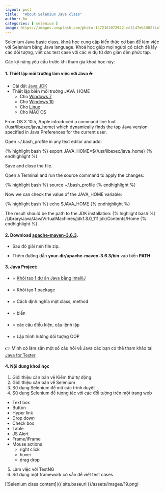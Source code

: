 ```yaml
---
layout: post
title:  "About Selenium Java class"
author: ha
categories: [ selenium ]
image: https://images.unsplash.com/photo-1472162072942-cd5147eb3902?ixlib=rb-1.2.1&ixid=eyJhcHBfaWQiOjEyMDd9&auto=format&fit=crop&w=2250&q=80
---
```

Selenium Java basic class, khoá học cung câp kiến thức cơ bản để làm việc với Selenium bằng Java language.
Khoá học giúp mọi ngừoi có cách để lấy các đối tượng, viết các test case với các ví dụ từ đơn giản đến phức tạp.




Các kỹ năng yêu cầu trước khi tham gia khoá học này:

#### 1. Thiết lập môi trường làm việc với Java ☕ 

- Cài đặt [Java JDK](https://www.oracle.com/java/technologies/javase-jdk13-downloads.html)
- Thiết lập biến môi trường JAVA_HOME
  * Cho [Windows 7](https://medium.com/@tushar0618/setting-java-home-variable-on-windows-7-bab344b6f3c4)
  * Cho [Windows 10](https://mkyong.com/java/how-to-set-java_home-on-windows-10/)
  * Cho [Linux](https://www.baeldung.com/linux/path-variable)
  * Cho MAC OS

From OS X 10.5, Apple introduced a command line tool (/usr/libexec/java_home) which dynamically finds the top Java version specified in Java Preferences for the current user.

Open ~/.bash_profile in any text editor and add:

{% highlight bash %}
    export JAVA_HOME=$(/usr/libexec/java_home)
{% endhighlight %}


Save and close the file.

Open a Terminal and run the source command to apply the changes:

{% highlight bash %}
   source ~/.bash_profile
{% endhighlight %}


Now we can check the value of the JAVA_HOME variable:

{% highlight bash %}
  echo $JAVA_HOME
{% endhighlight %}

The result should be the path to the JDK installation:
{% highlight bash %}
  /Library/Java/JavaVirtualMachines/jdk1.8.0_111.jdk/Contents/Home
{% endhighlight %}



#### 2. Download [apache-maven-3.6.3](https://mirror.downloadvn.com/apache/maven/maven-3/3.6.3/binaries/apache-maven-3.6.3-bin.zip).

- Sau đó giải nén file zip.

- Thêm đường dẫn **your-dir/apache-maven-3.6.3/bin** vào biến **PATH**


#### 3. Java Project:

- ⭐  [Khỏi tạo 1 dự án Java bằng IntelliJ](https://www.jetbrains.com/help/idea/delegate-build-and-run-actions-to-maven.html)

- ⭐  Khỏi tạo 1 package

- ⭐  Cách định nghĩa một class, method

- ⭐  biến

- ⭐  các câu điều kiện, câu lệnh lặp

- ⭐  Lập trình hướng đối tượng OOP


👉 Mình có làm sẵn một số câu hỏi về Java các bạn có thể tham khảo taị [Java for Tester](https://github.com/cuhavp/JavaForTester)


#### 4. Nội dung khoá học
1. Giới thiệu căn bản về Kiểm thử tự động
2. Giới thiệu căn bản về Selenium
3. Sử dụng Selenium để mở các trình duyệt
4. Sử dụng Selenium để tương tác với các đối tượng trên một trang web
* Text box
* Button
* Hyper link
* Drop down
* Check box
* Table
* JS Alert
* Frame/IFrame
* Mouse actions 
   - right click
   - hover
   - drag drop

5. Làm việc với TestNG
6. Sử dụng một framework có sẵn để viết test cases


![Selenium class content]({{ site.baseurl }}/assets/images/19.png)